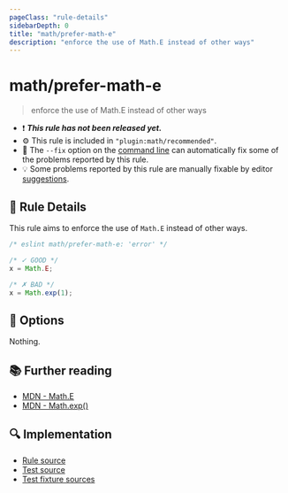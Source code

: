 ```yaml
---
pageClass: "rule-details"
sidebarDepth: 0
title: "math/prefer-math-e"
description: "enforce the use of Math.E instead of other ways"
---
```


# math/prefer-math-e

> enforce the use of Math.E instead of other ways

- ❗ <badge text="This rule has not been released yet." vertical="middle" type="error"> **_This rule has not been released yet._** </badge>
- ⚙️ This rule is included in `"plugin:math/recommended"`.
- 🔧 The `--fix` option on the [command line](https://eslint.org/docs/user-guide/command-line-interface#fixing-problems) can automatically fix some of the problems reported by this rule.
- 💡 Some problems reported by this rule are manually fixable by editor [suggestions](https://eslint.org/docs/developer-guide/working-with-rules#providing-suggestions).

## 📖 Rule Details

This rule aims to enforce the use of `Math.E` instead of other ways.

<eslint-code-block fix>

<!-- eslint-skip -->

```js
/* eslint math/prefer-math-e: 'error' */

/* ✓ GOOD */
x = Math.E;

/* ✗ BAD */
x = Math.exp(1);
```

</eslint-code-block>

## 🔧 Options

Nothing.

## 📚 Further reading

- [MDN - Math.E](https://developer.mozilla.org/en-US/docs/Web/JavaScript/Reference/Global_Objects/Math/E)
- [MDN - Math.exp()](https://developer.mozilla.org/en-US/docs/Web/JavaScript/Reference/Global_Objects/Math/exp)


## 🔍 Implementation

- [Rule source](https://github.com/ota-meshi/eslint-plugin-math/blob/main/src/rules/prefer-math-e.ts)
- [Test source](https://github.com/ota-meshi/eslint-plugin-math/blob/main/tests/src/rules/prefer-math-e.ts)
- [Test fixture sources](https://github.com/ota-meshi/eslint-plugin-math/tree/main/tests/fixtures/rules/prefer-math-e)
